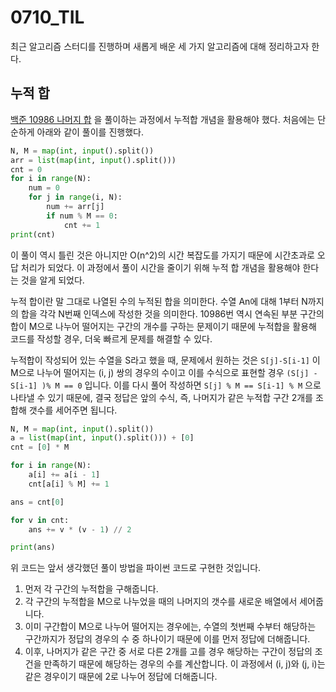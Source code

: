 # 0710_TIL

최근 알고리즘 스터디를 진행하며 새롭게 배운 세 가지 알고리즘에 대해 정리하고자 한다.

## 누적 합

[백준 10986 나머지 합](https://www.acmicpc.net/problem/10986) 을 풀이하는 과정에서 누적합 개념을 활용해야 했다. 처음에는 단순하게 아래와 같이 풀이를 진행했다.

```python
N, M = map(int, input().split())
arr = list(map(int, input().split()))
cnt = 0
for i in range(N):
    num = 0
    for j in range(i, N):
        num += arr[j]
        if num % M == 0:
            cnt += 1
print(cnt)
```

이 풀이 역시 틀린 것은 아니지만 O(n^2)의 시간 복잡도를 가지기 때문에 시간초과로 오답 처리가 되었다. 이 과정에서 풀이 시간을 줄이기 위해 누적 합 개념을 활용해야 한다는 것을 알게 되었다.

누적 합이란 말 그대로 나열된 수의 누적된 합을 의미한다. 수열 An에 대해 1부터 N까지의 합을 각각 N번째 인덱스에 작성한 것을 의미한다. 10986번 역시 연속된 부분 구간의 합이 M으로 나누어 떨어지는 구간의 개수를 구하는 문제이기 때문에 누적합을 활용해 코드를 작성할 경우, 더욱 빠르게 문제를 해결할 수 있다. 

누적합이 작성되어 있는 수열을 S라고 했을 때, 문제에서 원하는 것은 `S[j]-S[i-1]` 이 M으로 나누어 떨어지는 (i, j) 쌍의 경우의 수이고 이를 수식으로 표현할 경우 `(S[j] - S[i-1] )% M == 0` 입니다. 이를 다시 풀어 작성하면 `S[j] % M == S[i-1] % M` 으로 나타낼 수 있기 때문에, 결국 정답은 앞의 수식, 즉, 나머지가 같은 누적합 구간 2개를 조합해 갯수를 세어주면 됩니다.

```python
N, M = map(int, input().split())
a = list(map(int, input().split())) + [0]
cnt = [0] * M

for i in range(N):
    a[i] += a[i - 1]
    cnt[a[i] % M] += 1

ans = cnt[0]

for v in cnt:
    ans += v * (v - 1) // 2

print(ans)
```

위 코드는 앞서 생각했던 풀이 방법을 파이썬 코드로 구현한 것입니다.

1. 먼저 각 구간의 누적합을 구해줍니다. 
2. 각 구간의 누적합을 M으로 나누었을 때의 나머지의 갯수를 새로운 배열에서 세어줍니다. 
3. 이미 구간합이 M으로 나누어 떨어지는 경우에는, 수열의 첫번째 수부터 해당하는 구간까지가 정답의 경우의 수 중 하나이기 때문에 이를 먼저 정답에 더해줍니다.
4. 이후, 나머지가 같은 구간 중 서로 다른 2개를 고를 경우 해당하는 구간이 정답의 조건을 만족하기 때문에 해당하는 경우의 수를 계산합니다. 이 과정에서 (i, j)와 (j, i)는 같은 경우이기 때문에 2로 나누어 정답에 더해줍니다.



